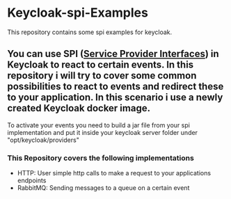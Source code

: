 # Keycloak-spi-Examples
This repository contains some spi examples for keycloak.

## You can use SPI ([Service Provider Interfaces](https://www.keycloak.org/docs/latest/server_development/#_providers)) in Keycloak to react to certain events. In this repository i will try to cover some common possibilities to react to events and redirect these to your application. In this scenario i use a newly created Keycloak docker image.
To activate your events you need to build a jar file from your spi implementation and put it inside your keycloak server folder under "opt/keycloak/providers"

### This Repository covers the following implementations
- HTTP: User simple http calls to make a request to your applications endpoints 
- RabbitMQ: Sending messages to a queue on a certain event
